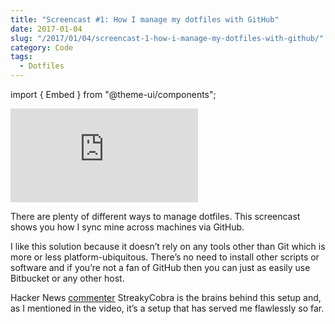 ```yaml
---
title: "Screencast #1: How I manage my dotfiles with GitHub"
date: 2017-01-04
slug: "/2017/01/04/screencast-1-how-i-manage-my-dotfiles-with-github/"
category: Code
tags:
  - Dotfiles
---
```


import { Embed } from "@theme-ui/components";

<Embed src="https://www.youtube.com/watch?v=awtfkl50bUQ" />

There are plenty of different ways to manage dotfiles. This screencast shows you how I sync mine across machines via GitHub.

I like this solution because it doesn’t rely on any tools other than Git which is more or less platform-ubiquitous. There’s no need to install other scripts or software and if you’re not a fan of GitHub then you can just as easily use Bitbucket or any other host.

Hacker News [commenter](https://news.ycombinator.com/item?id=11070797) StreakyCobra is the brains behind this setup and, as I mentioned in the video, it’s a setup that has served me flawlessly so far.

